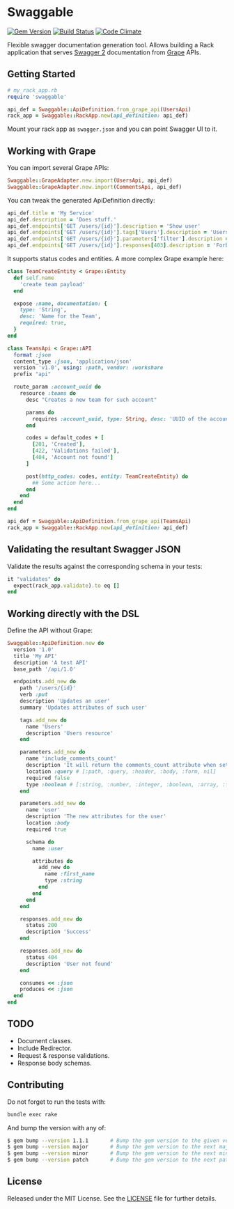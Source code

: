 # Swaggable

[![Gem Version](https://badge.fury.io/rb/swaggable.svg)](http://badge.fury.io/rb/swaggable)
[![Build Status](https://travis-ci.org/workshare/swaggable.svg)](https://travis-ci.org/workshare/swaggable)
[![Code Climate](https://codeclimate.com/github/workshare/swaggable/badges/gpa.svg)](https://codeclimate.com/github/workshare/swaggable)

Flexible swagger documentation generation tool.
Allows building a Rack application that 
serves [Swagger 2](http://swagger.io/) documentation 
from [Grape](https://github.com/intridea/grape) APIs.


## Getting Started

```ruby
# my_rack_app.rb
require 'swaggable'

api_def = Swaggable::ApiDefinition.from_grape_api(UsersApi)
rack_app = Swaggable::RackApp.new(api_definition: api_def)
```

Mount your rack app as `swagger.json` and you can point Swagger UI to it.


## Working with Grape

You can import several Grape APIs:

```ruby
Swaggable::GrapeAdapter.new.import(UsersApi, api_def)
Swaggable::GrapeAdapter.new.import(CommentsApi, api_def)
```

You can tweak the generated ApiDefinition directly:

```ruby
api_def.title = 'My Service'
api_def.description = 'Does stuff.'
api_def.endpoints['GET /users/{id}'].description = 'Show user'
api_def.endpoints['GET /users/{id}'].tags['Users'].description = 'Users resource'
api_def.endpoints['GET /users/{id}'].parameters['filter'].description = 'Allows filtering'
api_def.endpoints['GET /users/{id}'].responses[403].description = 'Forbidden'
```

It supports status codes and entities. A more complex Grape example here:

```ruby
class TeamCreateEntity < Grape::Entity
  def self.name
    'create team payload'
  end

  expose :name, documentation: {
    type: 'String',
    desc: 'Name for the Team',
    required: true,
  }
end

class TeamsApi < Grape::API
  format :json
  content_type :json, 'application/json'
  version 'v1.0', using: :path, vendor: :workshare
  prefix "api"

  route_param :account_uuid do
    resource :teams do
      desc "Creates a new team for such account"

      params do
        requires :account_uuid, type: String, desc: 'UUID of the account to be associated with the new team'
      end

      codes = default_codes + [
        [201, 'Created'],
        [422, 'Validations failed'],
        [404, 'Account not found']
      ]

      post(http_codes: codes, entity: TeamCreateEntity) do
        ## Some action here...
      end
    end
  end
end

api_def = Swaggable::ApiDefinition.from_grape_api(TeamsApi)
rack_app = Swaggable::RackApp.new(api_definition: api_def)
```


## Validating the resultant Swagger JSON

Validate the results against the corresponding schema in your tests:

```ruby
it "validates" do
  expect(rack_app.validate).to eq []
end
```


## Working directly with the DSL

Define the API without Grape:

```ruby
Swaggable::ApiDefinition.new do
  version '1.0'
  title 'My API'
  description 'A test API'
  base_path '/api/1.0'

  endpoints.add_new do
    path '/users/{id}'
    verb :put
    description 'Updates an user'
    summary 'Updates attributes of such user'

    tags.add_new do
      name 'Users'
      description 'Users resource'
    end

    parameters.add_new do
      name 'include_comments_count'
      description 'It will return the comments_count attribute when set to true'
      location :query # [:path, :query, :header, :body, :form, nil]
      required false
      type :boolean # [:string, :number, :integer, :boolean, :array, :file, nil]
    end

    parameters.add_new do
      name 'user'
      description 'The new attributes for the user'
      location :body
      required true

      schema do
        name :user

        attributes do
          add_new do
            name :first_name
            type :string
          end
        end
      end
    end

    responses.add_new do
      status 200
      description 'Success'
    end

    responses.add_new do
      status 404
      description 'User not found'
    end

    consumes << :json
    produces << :json
  end
end
```

## TODO

* Document classes.
* Include Redirector.
* Request & response validations.
* Response body schemas.

## Contributing

Do not forget to run the tests with:

```bash
bundle exec rake
```


And bump the version with any of:

```bash
$ gem bump --version 1.1.1       # Bump the gem version to the given version number
$ gem bump --version major       # Bump the gem version to the next major level (e.g. 0.0.1 to 1.0.0)
$ gem bump --version minor       # Bump the gem version to the next minor level (e.g. 0.0.1 to 0.1.0)
$ gem bump --version patch       # Bump the gem version to the next patch level (e.g. 0.0.1 to 0.0.2)
```


## License

Released under the MIT License.
See the [LICENSE](LICENSE.txt) file for further details.

